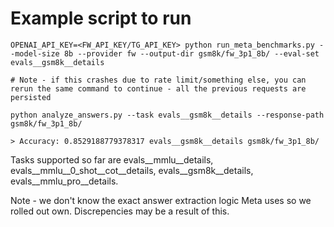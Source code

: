 # Example script to run

```
OPENAI_API_KEY=<FW_API_KEY/TG_API_KEY> python run_meta_benchmarks.py --model-size 8b --provider fw --output-dir gsm8k/fw_3p1_8b/ --eval-set evals__gsm8k__details

# Note - if this crashes due to rate limit/something else, you can rerun the same command to continue - all the previous requests are persisted

python analyze_answers.py --task evals__gsm8k__details --response-path gsm8k/fw_3p1_8b/

> Accuracy: 0.8529188779378317 evals__gsm8k__details gsm8k/fw_3p1_8b/
```

Tasks supported so far are evals__mmlu__details, evals__mmlu__0_shot__cot__details, evals__gsm8k__details, evals__mmlu_pro__details.

Note - we don't know the exact answer extraction logic Meta uses so we rolled out own. Discrepencies may be a result of this.